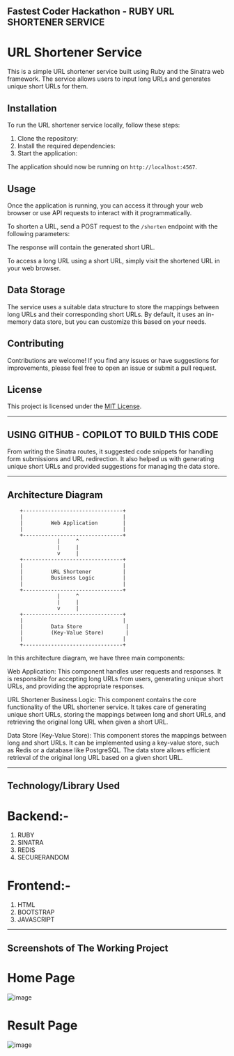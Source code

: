 Fastest Coder Hackathon - RUBY URL SHORTENER SERVICE
----------------------------------------------------

# URL Shortener Service

This is a simple URL shortener service built using Ruby and the Sinatra web framework. The service allows users to input long URLs and generates unique short URLs for them.

## Installation

To run the URL shortener service locally, follow these steps:

1. Clone the repository:
2. Install the required dependencies:
3. Start the application:

The application should now be running on `http://localhost:4567`.

## Usage

Once the application is running, you can access it through your web browser or use API requests to interact with it programmatically.

To shorten a URL, send a POST request to the `/shorten` endpoint with the following parameters:

The response will contain the generated short URL.

To access a long URL using a short URL, simply visit the shortened URL in your web browser.

## Data Storage

The service uses a suitable data structure to store the mappings between long URLs and their corresponding short URLs. By default, it uses an in-memory data store, but you can customize this based on your needs.

## Contributing

Contributions are welcome! If you find any issues or have suggestions for improvements, please feel free to open an issue or submit a pull request.

## License

This project is licensed under the [MIT License](LICENSE).

----------------------------------------------
**USING GITHUB - COPILOT TO BUILD THIS CODE**
----------------------------------------------
From writing the Sinatra routes, it suggested code snippets for handling form submissions and URL redirection. 
It also helped us with generating unique short URLs and provided suggestions for managing the data store.

--------------------
Architecture Diagram
--------------------
        +--------------------------------+
        |                                |
        |         Web Application        |
        |                                |
        +--------------------------------+
                    |     ^
                    |     |
                    v     |
        +--------------------------------+
        |                                |
        |         URL Shortener          |
        |         Business Logic         |
        |                                |
        +--------------------------------+
                    |     ^
                    |     |
                    v     |
        +--------------------------------+
        |                                |
        |         Data Store              |
        |         (Key-Value Store)       |
        |                                |
        +--------------------------------+

In this architecture diagram, we have three main components:

Web Application: This component handles user requests and responses. It is responsible for accepting long URLs from users, generating unique short URLs, and providing the appropriate responses.

URL Shortener Business Logic: This component contains the core functionality of the URL shortener service. It takes care of generating unique short URLs, storing the mappings between long and short URLs, and retrieving the original long URL when given a short URL.

Data Store (Key-Value Store): This component stores the mappings between long and short URLs. It can be implemented using a key-value store, such as Redis or a database like PostgreSQL. The data store allows efficient retrieval of the original long URL based on a given short URL.

-----------------------
Technology/Library Used
-----------------------

# Backend:-
  1. RUBY
  2. SINATRA
  3. REDIS
  4. SECURERANDOM
# Frontend:-
  1. HTML
  2. BOOTSTRAP
  3. JAVASCRIPT

----------------------------------
Screenshots of The Working Project
----------------------------------
# Home Page
![image](https://github.com/Fastest-Coder-First/Ruby-URL-Shortner-Service-by-Team-Aafat/assets/36267825/de49ac1f-3f71-459a-8277-daf6ba3e90ec)

# Result Page
![image](https://github.com/Fastest-Coder-First/Ruby-URL-Shortner-Service-by-Team-Aafat/assets/36267825/bb865c7a-006a-484d-8e14-c133fb3a3a35)
